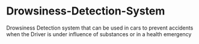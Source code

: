 # Drowsiness-Detection-System
Drowsiness Detection system that can be used in cars to prevent accidents when the Driver is under influence of substances or in a health emergency

